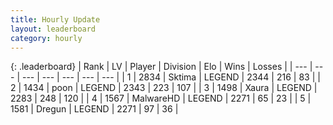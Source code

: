 ```yaml
---
title: Hourly Update
layout: leaderboard
category: hourly
---
```


{: .leaderboard}
| Rank | LV | Player | Division | Elo | Wins | Losses |
| --- | --- | --- | --- | --- | --- | --- |
| <span data-change="1">1</span> | 2834 | <span title="ID: 353063">Sktima</span> | LEGEND | <span data-change="3">2344</span> | <span data-change="1">216</span> | <span data-change="0">83</span> |
| <span data-change="-1">2</span> | 1434 | <span title="ID: 540690">poon</span> | LEGEND | <span data-change="0">2343</span> | <span data-change="0">223</span> | <span data-change="0">107</span> |
| <span data-change="0">3</span> | 1498 | <span title="ID: 200908">Xaura</span> | LEGEND | <span data-change="0">2283</span> | <span data-change="0">248</span> | <span data-change="0">120</span> |
| <span data-change="0">4</span> | 1567 | <span title="ID: 261794">MalwareHD</span> | LEGEND | <span data-change="0">2271</span> | <span data-change="0">65</span> | <span data-change="0">23</span> |
| <span data-change="0">5</span> | 1581 | <span title="ID: 337810">Dregun</span> | LEGEND | <span data-change="0">2271</span> | <span data-change="0">97</span> | <span data-change="0">36</span> |